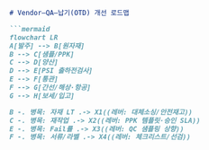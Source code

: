 ```markdown
# Vendor–QA–납기(OTD) 개선 로드맵

```mermaid
flowchart LR
A[발주] --> B[원자재]
B --> C[샘플/PPK]
C --> D[양산]
D --> E[PSI 출하전검사]
E --> F[통관]
F --> G[간선/해상·항공]
G --> H[보세/입고]

B -. 병목: 자재 LT .-> X1((레버: 대체소싱/안전재고))
C -. 병목: 재작업 .-> X2((레버: PPK 템플릿·승인 SLA))
E -. 병목: Fail률 .-> X3((레버: QC 샘플링 상향))
F -. 병목: 서류/라벨 .-> X4((레버: 체크리스트/선검))
